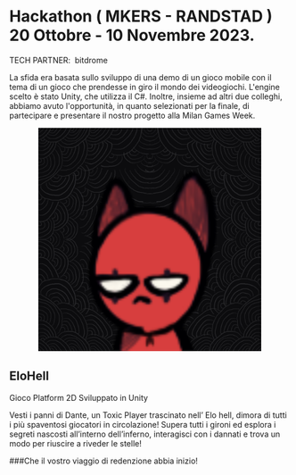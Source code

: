 # Hackathon ( MKERS - RANDSTAD ) 20 Ottobre - 10 Novembre 2023.

TECH PARTNER:  bitdrome

La sfida era basata sullo sviluppo di una demo di un gioco mobile con il tema di un gioco che prendesse in giro il mondo dei videogiochi. L'engine scelto è stato Unity, che utilizza il C#. Inoltre, insieme ad altri due colleghi, abbiamo avuto l'opportunità, in quanto selezionati per la finale, di partecipare e presentare il nostro progetto alla Milan Games Week.

<p align="center">
  <img src="https://raw.githubusercontent.com/Mischio95/EloHell/main/Assets/AppIcon.png" alt="Descrizione dell'immagine" width="400" />
</p>

## EloHell 

Gioco Platform 2D Sviluppato in Unity 

Vesti i panni di Dante, un Toxic Player trascinato nell’ Elo hell, dimora di tutti i più spaventosi giocatori in circolazione!
Supera tutti i gironi ed esplora i segreti nascosti all’interno dell’inferno, interagisci con i dannati e trova un modo per riuscire a riveder le stelle!

###Che il vostro viaggio di redenzione abbia inizio!


